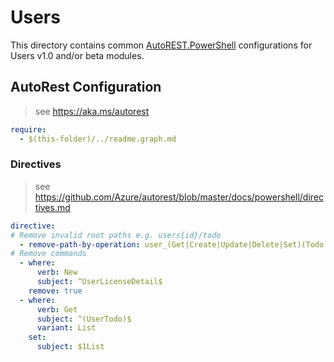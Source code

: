 # Users

This directory contains common [AutoREST.PowerShell](https://github.com/Azure/autorest.powershell) configurations for Users v1.0 and/or beta modules.

## AutoRest Configuration

> see <https://aka.ms/autorest>

``` yaml
require:
  - $(this-folder)/../readme.graph.md
```

### Directives

> see https://github.com/Azure/autorest/blob/master/docs/powershell/directives.md

``` yaml
directive:
# Remove invalid root paths e.g. users{id}/todo
  - remove-path-by-operation: user_(Get|Create|Update|Delete|Set)(Todo|outlook)
# Remove commands
  - where:
      verb: New
      subject: ^UserLicenseDetail$
    remove: true
  - where:
      verb: Get
      subject: ^(UserTodo)$
      variant: List
    set:
      subject: $1List
```
